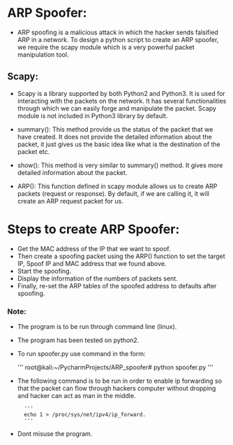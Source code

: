 # ARP Spoofer:

- ARP spoofing is a malicious attack in which the hacker sends falsified
ARP in a network. To design a python script to create an ARP spoofer, we 
require the scapy module which is a very powerful packet manipulation tool.

## Scapy:

- Scapy is a library supported by both Python2 and Python3. It is used
  for interacting with the packets on the network. It has several 
  functionalities through which we can easily forge and manipulate the 
  packet. Scapy module is not included in Python3 library by default.
  
- summary(): This method provide us the status of the packet that we
 have created. It does not provide the detailed information about the 
 packet, it just gives us the basic idea like what is the destination 
 of the packet etc.

- show(): This method is very similar to summary() method. It gives
 more detailed information about the packet.

- ARP(): This function defined in scapy module allows us to create 
ARP packets (request or response). By default, if we are calling it, 
it will create an ARP request packet for us. 

# Steps to create ARP Spoofer:

- Get the MAC address of the IP that we want to spoof.
- Then create a spoofing packet using the ARP() function to set the 
  target IP, Spoof IP and MAC address that we found above.
- Start the spoofing.
- Display the information of the numbers of packets sent.
- Finally, re-set the ARP tables of the spoofed address to defaults 
  after spoofing.
  
### Note:
- The program is to be run through command line (linux).
- The program has been tested on python2.

   
- To run spoofer.py use command in the form:
   
   '''
   root@kali:~/PycharmProjects/ARP_spoofer# python spoofer.py
   '''
   
- The following command is to be run in order to enable ip forwarding
so that the packet can flow through hackers computer without dropping 
and hacker can act as man in the middle.  

		'''
        echo 1 > /proc/sys/net/ipv4/ip_forward.
		'''

- Dont misuse the program.
